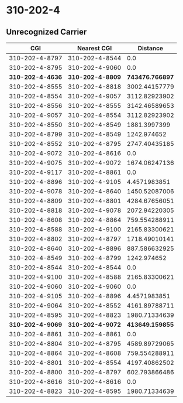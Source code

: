 # 310-202-4
## Unrecognized Carrier


| CGI | Nearest CGI | Distance |
|-----|-------------|----------|
| 310-202-4-8797 | 310-202-4-8544 | 0.0 |
| 310-202-4-8795 | 310-202-4-9060 | 0.0 |
| **310-202-4-4636** | **310-202-4-8809** | **743476.766897** |
| 310-202-4-8555 | 310-202-4-8818 | 3002.44157779 |
| 310-202-4-8554 | 310-202-4-9057 | 3112.82923902 |
| 310-202-4-8556 | 310-202-4-8555 | 3142.46589653 |
| 310-202-4-9057 | 310-202-4-8554 | 3112.82923902 |
| 310-202-4-8550 | 310-202-4-8549 | 1881.3997399 |
| 310-202-4-8799 | 310-202-4-8549 | 1242.974652 |
| 310-202-4-8552 | 310-202-4-8795 | 2747.40435185 |
| 310-202-4-9072 | 310-202-4-8616 | 0.0 |
| 310-202-4-9075 | 310-202-4-9072 | 1674.06247136 |
| 310-202-4-9117 | 310-202-4-8861 | 0.0 |
| 310-202-4-8896 | 310-202-4-9105 | 4.4571983851 |
| 310-202-4-9078 | 310-202-4-8640 | 1450.52087006 |
| 310-202-4-8809 | 310-202-4-8801 | 4284.67656051 |
| 310-202-4-8818 | 310-202-4-9078 | 2072.94220305 |
| 310-202-4-8608 | 310-202-4-8864 | 759.554288911 |
| 310-202-4-8588 | 310-202-4-9100 | 2165.83300621 |
| 310-202-4-8802 | 310-202-4-8797 | 1718.49010141 |
| 310-202-4-8640 | 310-202-4-8896 | 887.586632925 |
| 310-202-4-8549 | 310-202-4-8799 | 1242.974652 |
| 310-202-4-8544 | 310-202-4-8544 | 0.0 |
| 310-202-4-9100 | 310-202-4-8588 | 2165.83300621 |
| 310-202-4-9060 | 310-202-4-9060 | 0.0 |
| 310-202-4-9105 | 310-202-4-8896 | 4.4571983851 |
| 310-202-4-9064 | 310-202-4-8552 | 4161.89788711 |
| 310-202-4-8595 | 310-202-4-8823 | 1980.71334639 |
| **310-202-4-9069** | **310-202-4-9072** | **413649.159855** |
| 310-202-4-8861 | 310-202-4-8861 | 0.0 |
| 310-202-4-8804 | 310-202-4-8795 | 4589.89729065 |
| 310-202-4-8864 | 310-202-4-8608 | 759.554288911 |
| 310-202-4-8801 | 310-202-4-8554 | 4197.40862502 |
| 310-202-4-8800 | 310-202-4-8797 | 602.793866486 |
| 310-202-4-8616 | 310-202-4-8616 | 0.0 |
| 310-202-4-8823 | 310-202-4-8595 | 1980.71334639 |
